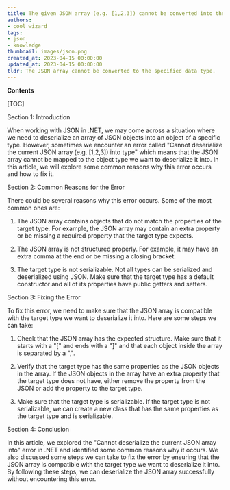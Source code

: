 ```yaml
---
title: The given JSON array (e.g. [1,2,3]) cannot be converted into the specified type through deserialization
authors:
- cool_wizard
tags:
- json
- knowledge
thumbnail: images/json.png
created_at: 2023-04-15 00:00:00
updated_at: 2023-04-15 00:00:00
tldr: The JSON array cannot be converted to the specified data type.
---
```


**Contents**

[TOC]

Section 1: Introduction

When working with JSON in .NET, we may come across a situation where we need to deserialize an array of JSON objects into an object of a specific type. However, sometimes we encounter an error called "Cannot deserialize the current JSON array (e.g. [1,2,3]) into type" which means that the JSON array cannot be mapped to the object type we want to deserialize it into. In this article, we will explore some common reasons why this error occurs and how to fix it.

Section 2: Common Reasons for the Error

There could be several reasons why this error occurs. Some of the most common ones are:

1. The JSON array contains objects that do not match the properties of the target type. For example, the JSON array may contain an extra property or be missing a required property that the target type expects.

2. The JSON array is not structured properly. For example, it may have an extra comma at the end or be missing a closing bracket.

3. The target type is not serializable. Not all types can be serialized and deserialized using JSON. Make sure that the target type has a default constructor and all of its properties have public getters and setters.

Section 3: Fixing the Error

To fix this error, we need to make sure that the JSON array is compatible with the target type we want to deserialize it into. Here are some steps we can take:

1. Check that the JSON array has the expected structure. Make sure that it starts with a "[" and ends with a "]" and that each object inside the array is separated by a ",".

2. Verify that the target type has the same properties as the JSON objects in the array. If the JSON objects in the array have an extra property that the target type does not have, either remove the property from the JSON or add the property to the target type.

3. Make sure that the target type is serializable. If the target type is not serializable, we can create a new class that has the same properties as the target type and is serializable.

Section 4: Conclusion

In this article, we explored the "Cannot deserialize the current JSON array into" error in .NET and identified some common reasons why it occurs. We also discussed some steps we can take to fix the error by ensuring that the JSON array is compatible with the target type we want to deserialize it into. By following these steps, we can deserialize the JSON array successfully without encountering this error.
